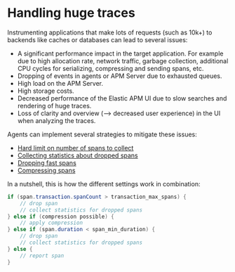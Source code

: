 # Handling huge traces

Instrumenting applications that make lots of requests (such as 10k+) to backends like caches or databases can lead to several issues:
- A significant performance impact in the target application.
  For example due to high allocation rate, network traffic, garbage collection, additional CPU cycles for serializing, compressing and sending spans, etc.
- Dropping of events in agents or APM Server due to exhausted queues.
- High load on the APM Server.
- High storage costs.
- Decreased performance of the Elastic APM UI due to slow searches and rendering of huge traces.
- Loss of clarity and overview (--> decreased user experience) in the UI when analyzing the traces.

Agents can implement several strategies to mitigate these issues:
- [Hard limit on number of spans to collect](tracing-spans-limit.md)
- [Collecting statistics about dropped spans](tracing-spans-dropped-stats.md)
- [Dropping fast spans](tracing-spans-drop-fast.md)
- [Compressing spans](tracing-spans-compress.md)

In a nutshell, this is how the different settings work in combination:

```java
if (span.transaction.spanCount > transaction_max_spans) {
    // drop span
    // collect statistics for dropped spans
} else if (compression possible) {
    // apply compression
} else if (span.duration < span_min_duration) {
    // drop span
    // collect statistics for dropped spans
} else {
    // report span
}
```